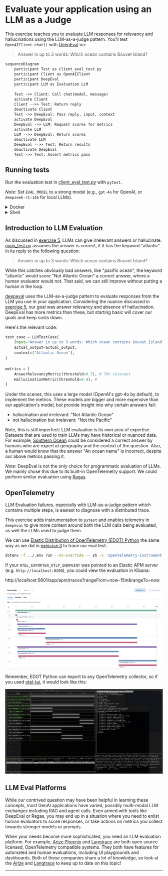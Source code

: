# Evaluate your application using an LLM as a Judge

This exercise teaches you to evaluate LLM responses for relevancy and
hallucinations using the LLM-as-a-judge pattern. You’ll test
`OpenAIClient.chat()` with [DeepEval][deepeval] on:
> Answer in up to 3 words: Which ocean contains Bouvet Island?

```mermaid
sequenceDiagram
    participant Test as client_eval_test.py
    participant Client as OpenAIClient
    participant DeepEval
    participant LLM as Evaluation LLM

    Test ->> Client: Call chat(model, message)
    activate Client
    Client -->> Test: Return reply
    deactivate Client
    Test ->> DeepEval: Pass reply, input, context
    activate DeepEval
    DeepEval ->> LLM: Request scores for metrics
    activate LLM
    LLM -->> DeepEval: Return scores
    deactivate LLM
    DeepEval -->> Test: Return results
    deactivate DeepEval
    Test ->> Test: Assert metrics pass
```

## Running tests

Run the evaluation test in [client_eval_test.py](client_eval_test.py) with
`pytest`.

*Note*: Set `EVAL_MODEL` to a strong model (e.g., `gpt-4o` for OpenAI, or
`deepseek-r1:14b` for local LLMs).

<details>
<summary>Docker</summary>

```bash
docker compose run --build --rm eval-test
```

</details>

<details>
<summary>Shell</summary>


Install dependencies:
```bash
pip install -r requirements.txt
pip install -r requirements-dev.txt
```

Bootstrap instrumentation:
```bash
edot-bootstrap --action=install
```

Run the test:
```bash
dotenv -f ../.env run --no-override -- sh -c 'opentelemetry-instrument pytest -m eval'
```

</details>

## Introduction to LLM Evaluation

As discussed in [exercise 5](../05-test), LLMs can give irrelevant answers or
hallucinate. [main_test.py](main_test.py) assumes the answer is correct, if it
has the keyword "atlantic" in its reply to the following question:
> Answer in up to 3 words: Which ocean contains Bouvet Island?

While this catches obviously bad answers, like "pacific ocean", the keyword
"atlantic" would score "Not Atlantic Ocean" a correct answer, where a human
evaluator would not. That said, we can still improve without putting a human
in the loop.

[deepeval][deepeval] uses the LLM-as-a-judge pattern to evaluate responses from
the LLM you use in your application. Considering the nuance discussed in
[exercise 5](../05-test), our goal was answer relevancy and absence of
hallucination. DeepEval has more metrics than these, but starting basic will
cover our goals and keep costs down.

Here's the relevant code:
```python
test_case = LLMTestCase(
    input="Answer in up to 3 words: Which ocean contains Bouvet Island?",
    actual_output=actual_output,
    context=["Atlantic Ocean"],
)

metrics = [
    AnswerRelevancyMetric(threshold=0.7), # 70% relevant
    HallucinationMetric(threshold=0.8), #
]
```

Under the scenes, this uses a large model (OpenAI's gpt-4o by default), to
implement the metrics. These models are bigger and more expensive than our
application's model, but provide insight into why certain answers fail:
* hallucination and irrelevant: "Not Atlantic Ocean"
* not hallucination but irrelevant: "Not the Pacific"

Note, this is still imperfect: LLM evaluation is its own area of expertise.
Datasets that are used to train LLMs may have historical or nuanced data. For
example, [Southern Ocean][southern-ocean] could be considered a correct answer
by humans who are expert at geography and the context of the question. Also, a
human would know that the answer "An ocean name" is incorrect, despite our
above metrics passing it.

*Note*: DeepEval is not the only choice for programmatic evaluation of LLMs. We
mainly chose this due to its built-in OpenTelemetry support. We could perform
similar evaluation using [Ragas][ragas].

## OpenTelemetry

LLM Evaluation failures, especially with LLM-as-a-judge pattern which contains
multiple steps, is easiest to diagnose with a distributed trace.

This exercise adds instrumentation to `pytest` and enables telemetry in
`deepeval` to give more context around both the LLM calls being evaluated, as
well the LLMs used to judge them.

We can use [Elastic Distribution of OpenTelemetry (EDOT) Python][edot-python]
the same way as we did in [exercise 3](../03-opentelemetry) to trace our eval
test:

```bash
dotenv -f ../.env run --no-override -- sh -c 'opentelemetry-instrument pytest -m eval'
```

If your `OTEL_EXPORTER_OTLP_ENDPOINT` was pointed to an Elastic APM server
(e.g. `http://localhost:8200`), you could view the evaluation in Kibana:

http://localhost:5601/app/apm/traces?rangeFrom=now-15m&rangeTo=now

![Kibana screenshot](kibana.jpg)

Remember, EDOT Python can export to any OpenTelemetry collector, so if you used
[otel-tui][otel-tui], it would look like this:

![otel-tui screenshot](otel-tui.jpg)

## LLM Eval Platforms

While our contrived question may have been helpful in learning these concepts,
most GenAI applications have varied, possibly multi-modal LLM exchanges
including RAG and agent calls. Even armed with tools like DeepEval or Ragas,
you may end up in a situation where you need to enlist human evaluators to
score responses, or take actions on metrics you collect towards stronger models
or prompts.

When your needs become more sophisticated, you need an LLM evaluation platform.
For example, [Arize Phoenix][phoenix] and [Langtrace][langtrace] are both open
source licensed, OpenTelemetry compatible systems. They both have features for
automated and human evaluations, including UI playgrounds and dashboards. Both
of these companies share a lot of knowledge, so look at the [Arize][arize-blog]
and [Langtrace][langtrace-blog] to keep up to date on this topic! 

---
[prev]: ../06-http-replay
[deepeval]: https://docs.confident-ai.com/
[ragas]: https://docs.ragas.io
[southern-ocean]: https://en.wikipedia.org/wiki/Southern_Ocean
[edot-python]: https://github.com/elastic/elastic-otel-python
[otel-tui]: https://github.com/ymtdzzz/otel-tui
[phoenix]: https://docs.arize.com/phoenix
[langtrace]: https://langtrace.ai/
[arize-blog]: https://arize.com/blog/
[langtrace-blog]: https://www.langtrace.ai/blog
